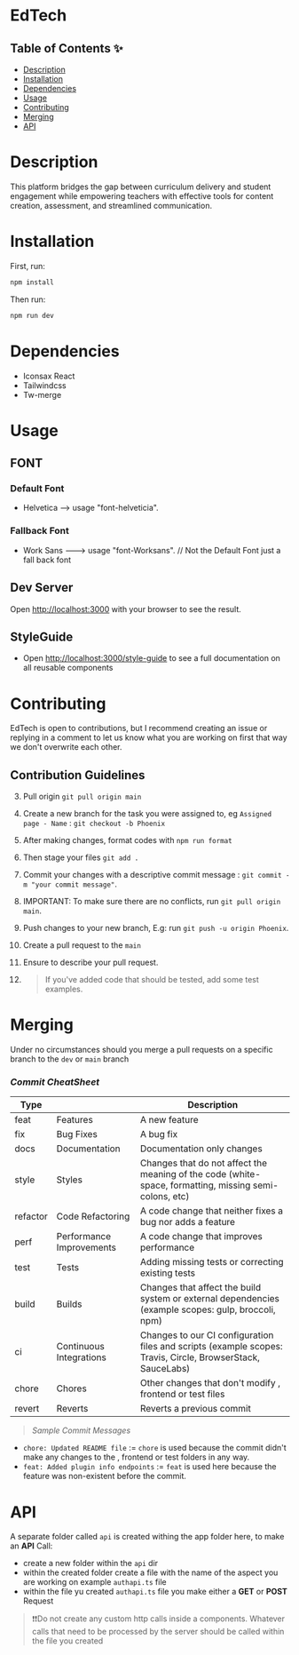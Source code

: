 # EdTech



## Table of Contents ✨

- [Description](#description)
- [Installation](#installation)
- [Dependencies](#dependencies)
- [Usage](#usage)
- [Contributing](#contributing)
- [Merging](#merging)
- [API](#api)


# Description

This platform bridges the gap between curriculum delivery and student engagement while empowering teachers with effective tools for content creation, assessment, and streamlined communication.

# Installation

First, run:

```bash
npm install
```

Then run:

```bash
npm run dev
```

# Dependencies

- Iconsax React
- Tailwindcss
- Tw-merge


# Usage

## FONT
### Default Font
- Helvetica --> usage "font-helveticia".

### Fallback Font

- Work Sans ---> usage "font-Worksans". // Not the Default Font just a fall back font 

## Dev Server

Open [http://localhost:3000](http://localhost:3000) with your browser to see the result.

## StyleGuide

- Open [http://localhost:3000/style-guide](http://localhost:3000/style-guide) to see a full documentation on all reusable components

# Contributing

EdTech is open to contributions, but I recommend creating an issue or replying in a comment to let us know what you are working on first that way we don't overwrite each other.

## Contribution Guidelines

3. Pull origin `git pull origin main`

4. Create a new branch for the task you were assigned to, eg `Assigned page - Name` : `git checkout -b Phoenix`

5. After making changes, format codes with `npm run format`

6. Then stage your files `git add .`

7. Commit your changes with a descriptive commit message : `git commit -m "your commit message"`.

8. IMPORTANT: To make sure there are no conflicts, run `git pull origin main`.

9. Push changes to your new branch, E.g: run `git push -u origin Phoenix`.

10. Create a pull request to the `main` 

11. Ensure to describe your pull request.

12. > If you've added code that should be tested, add some test examples.

# Merging

Under no circumstances should you merge a pull requests on a specific branch to the `dev` or `main` branch

### _Commit CheatSheet_

| Type     |                          | Description                                                                                                 |
| -------- | ------------------------ | ----------------------------------------------------------------------------------------------------------- |
| feat     | Features                 | A new feature                                                                                               |
| fix      | Bug Fixes                | A bug fix                                                                                                   |
| docs     | Documentation            | Documentation only changes                                                                                  |
| style    | Styles                   | Changes that do not affect the meaning of the code (white-space, formatting, missing semi-colons, etc)      |
| refactor | Code Refactoring         | A code change that neither fixes a bug nor adds a feature                                                   |
| perf     | Performance Improvements | A code change that improves performance                                                                     |
| test     | Tests                    | Adding missing tests or correcting existing tests                                                           |
| build    | Builds                   | Changes that affect the build system or external dependencies (example scopes: gulp, broccoli, npm)         |
| ci       | Continuous Integrations  | Changes to our CI configuration files and scripts (example scopes: Travis, Circle, BrowserStack, SauceLabs) |
| chore    | Chores                   | Other changes that don't modify , frontend or test files                                                    |
| revert   | Reverts                  | Reverts a previous commit                                                                                   |

> _Sample Commit Messages_

- `chore: Updated README file` := `chore` is used because the commit didn't make any changes to the , frontend or test folders in any way.
- `feat: Added plugin info endpoints` := `feat` is used here because the feature was non-existent before the commit.


# API

A separate folder called `api` is created withing the app folder here, to make an **API** Call:

- create a new folder within the `api` dir
- within the created folder create a file with the name of the aspect you are working on example  `authapi.ts` file
- within the file yu created `authapi.ts` file you make either a **GET** or **POST** Request

> ❗❗Do not create any custom http calls inside a components. Whatever calls that need to be processed by the server should be called within the file you created

